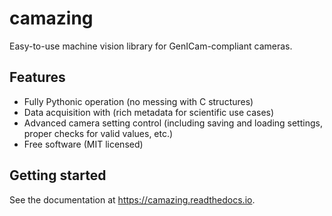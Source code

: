 # camazing

Easy-to-use machine vision library for GenICam-compliant cameras.

## Features

 * Fully Pythonic operation (no messing with C structures)
 * Data acquisition with (rich metadata for scientific use cases)
 * Advanced camera setting control (including saving and loading settings, proper checks for valid values, etc.)
 * Free software (MIT licensed)

## Getting started

See the documentation at https://camazing.readthedocs.io.
